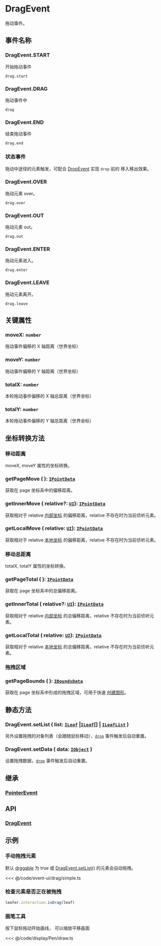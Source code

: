 # DragEvent

拖动事件。

## 事件名称

### DragEvent.START

开始拖动事件

`drag.start`

### DragEvent.DRAG

拖动事件中

`drag`

### DragEvent.END

结束拖动事件

`drag.end`

### 状态事件

拖动中途径的元素触发，可配合 [DropEvent](./Drop.md) 实现 `drop` 前的 移入移出效果。

### DragEvent.OVER

拖动元素 over。

`drag.over`

### DragEvent.OUT

拖动元素 out。

`drag.out`

### DragEvent.ENTER

拖动元素进入。

`drag.enter`

### DragEvent.LEAVE

拖动元素离开。

`drag.leave`

## 关键属性

### moveX: `number`

拖动事件偏移的 X 轴距离（世界坐标）

### moveY: `number`

拖动事件偏移的 Y 轴距离（世界坐标）

### totalX: `number`

本轮拖动事件偏移的 X 轴总距离（世界坐标）

### totalY: `number`

本轮拖动事件偏移的 Y 轴总距离（世界坐标）

## 坐标转换方法

### 移动距离

moveX, moveY 属性的坐标转换。

### getPageMove ( ): [`IPointData`](/reference/interface/math/Math#ipointdata)

获取在 page 坐标系中的偏移距离。

### getInnerMove ( relative?: [`UI`](/reference/display/UI.md)): [`IPointData`](/reference/interface/math/Math#ipointdata)

获取相对于 relative [内部坐标](/guide/basic/coordinate.md#inner) 的偏移距离，relative 不存在时为当前侦听元素。

### getLocalMove ( relative: [`UI`](/reference/display/UI.md)): [`IPointData`](/reference/interface/math/Math#ipointdata)

获取相对于 relative [本地坐标](/guide/basic/coordinate.md#local) 的偏移距离，relative 不存在时为当前侦听元素。

### 移动总距离

totalX, totalY 属性的坐标转换。

### getPageTotal ( ): [`IPointData`](/reference/interface/math/Math#ipointdata)

获取在 page 坐标系中的总偏移距离。

### getInnerTotal ( relative?: [`UI`](/reference/display/UI.md)): [`IPointData`](/reference/interface/math/Math#ipointdata)

获取相对于 relative [内部坐标](/guide/basic/coordinate.md#inner) 的总偏移距离，relative 不存在时为当前侦听元素。

### getLocalTotal ( relative: [`UI`](/reference/display/UI.md)): [`IPointData`](/reference/interface/math/Math#ipointdata)

获取相对于 relative [本地坐标](/guide/basic/coordinate.md#local) 的总偏移距离，relative 不存在时为当前侦听元素。

### 拖拽区域

### getPageBounds ( ): [`IBoundsData`](/reference/interface/math/Math#iboundsdata)

获取在 page 坐标系中形成的拖拽区域，可用于快速 [创建图形](/plugin/in/editor/Editor.md#创建图形模式)。

## 静态方法

### DragEvent.setList ( list: [`ILeaf`](/api/interfaces/ILeaf.md) |[`ILeaf`](/api/interfaces/ILeaf.md)[] | [`ILeafList`](/api/interfaces/ILeafList.md) )

另外设置拖拽的对象列表（会跟随鼠标移动），[`drop`](./Drop.md) 事件触发后自动重置。

### DragEvent.setData ( data: [`IObject`](/api/interfaces/IObject.md) )

设置拖拽数据，[`drop`](./Drop.md) 事件触发后自动重置。

## 继承

### [PointerEvent](./Pointer)

## API

### [DragEvent](/api/classes/DragEvent.md)

## 示例

### 手动拖拽元素

默认 [drggable](/reference/property/draggable.md) 为 true 或 [DragEvent.setList()](./Drag.md#静态方法) 的元素会自动拖拽。

<<< @/code/event-ui/drag/simple.ts

### 检查元素是否正在被拖拽

```ts
leafer.interaction.isDrag(leaf)
```

### 画笔工具

按下鼠标拖动开始画线， 可以缩放平移画面

<<< @/code/display/Pen/draw.ts
